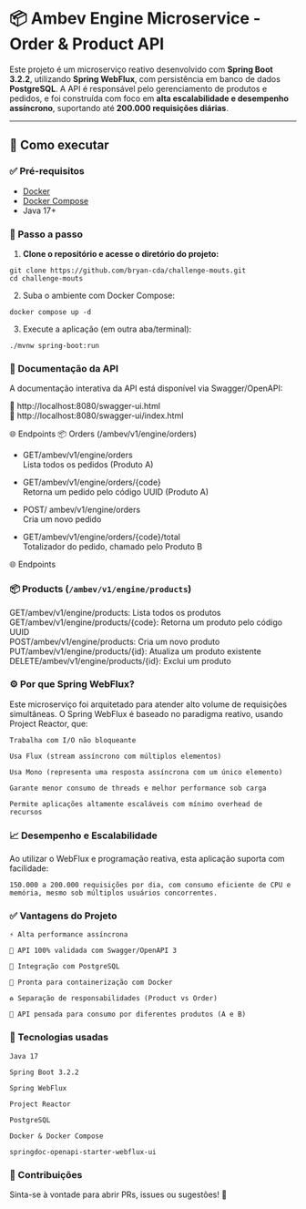 # 📦 Ambev Engine Microservice - Order & Product API

Este projeto é um microserviço reativo desenvolvido com **Spring Boot 3.2.2**, utilizando **Spring WebFlux**, com persistência em banco de dados **PostgreSQL**. A API é responsável pelo gerenciamento de produtos e pedidos, e foi construída com foco em **alta escalabilidade e desempenho assíncrono**, suportando até **200.000 requisições diárias**.

---

## 🚀 Como executar

### ✅ Pré-requisitos

- [Docker](https://www.docker.com/)
- [Docker Compose](https://docs.docker.com/compose/install/)
- Java 17+

### 🧱 Passo a passo

1. **Clone o repositório e acesse o diretório do projeto:**

```
git clone https://github.com/bryan-cda/challenge-mouts.git
cd challenge-mouts
```
2. Suba o ambiente com Docker Compose:
```
docker compose up -d
```
3. Execute a aplicação (em outra aba/terminal):
```
./mvnw spring-boot:run
```

### 📖 Documentação da API

A documentação interativa da API está disponível via Swagger/OpenAPI:

🔗 http://localhost:8080/swagger-ui.html  
🔗 http://localhost:8080/swagger-ui/index.html  

🌐 Endpoints
📦 Orders (/ambev/v1/engine/orders)

- GET/ambev/v1/engine/orders  
Lista todos os pedidos (Produto A)

- GET/ambev/v1/engine/orders/{code}  
Retorna um pedido pelo código UUID (Produto A)

- POST/ ambev/v1/engine/orders  
Cria um novo pedido

- GET/ambev/v1/engine/orders/{code}/total  
Totalizador do pedido, chamado pelo Produto B

🌐 Endpoints
### 📦 Products (`/ambev/v1/engine/products`)

GET/ambev/v1/engine/products: Lista todos os produtos                        
GET/ambev/v1/engine/products/{code}: Retorna um produto pelo código UUID             
POST/ambev/v1/engine/products: Cria um novo produto                             
PUT/ambev/v1/engine/products/{id}: Atualiza um produto existente                   
DELETE/ambev/v1/engine/products/{id}: Exclui um produto     

### ⚙️ Por que Spring WebFlux?

Este microserviço foi arquitetado para atender alto volume de requisições simultâneas. O Spring WebFlux é baseado no paradigma reativo, usando Project Reactor, que:

    Trabalha com I/O não bloqueante

    Usa Flux (stream assíncrono com múltiplos elementos)

    Usa Mono (representa uma resposta assíncrona com um único elemento)

    Garante menor consumo de threads e melhor performance sob carga

    Permite aplicações altamente escaláveis com mínimo overhead de recursos

### 📈 Desempenho e Escalabilidade

Ao utilizar o WebFlux e programação reativa, esta aplicação suporta com facilidade:

    150.000 a 200.000 requisições por dia, com consumo eficiente de CPU e memória, mesmo sob múltiplos usuários concorrentes.

### ✅ Vantagens do Projeto

    ⚡ Alta performance assíncrona

    🧪 API 100% validada com Swagger/OpenAPI 3

    🐘 Integração com PostgreSQL

    🐳 Pronta para containerização com Docker

    ♻️ Separação de responsabilidades (Product vs Order)

    🔗 API pensada para consumo por diferentes produtos (A e B)

### 📄 Tecnologias usadas

    Java 17

    Spring Boot 3.2.2

    Spring WebFlux

    Project Reactor

    PostgreSQL

    Docker & Docker Compose

    springdoc-openapi-starter-webflux-ui

### 🧠 Contribuições

Sinta-se à vontade para abrir PRs, issues ou sugestões! 🚀
